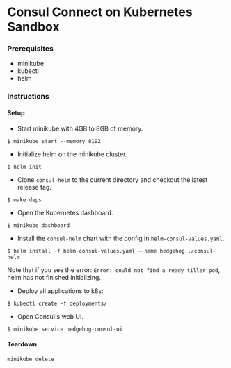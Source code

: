 # Consul Connect on Kubernetes Sandbox

### Prerequisites
- minikube
- kubectl
- helm

### Instructions
#### Setup
* Start minikube with 4GB to 8GB of memory.

`$ minikube start --memory 8192`

* Initialize helm on the minikube cluster.

`$ helm init`

* Clone `consul-helm` to the current directory and checkout the latest release tag.

`$ make deps`

* Open the Kubernetes dashboard.

`$ minikube dashboard`

* Install the `consul-helm` chart with the config in `helm-consul-values.yaml`.

`$ helm install -f helm-consul-values.yaml --name hedgehog ./consul-helm`

Note that if you see the error: `Error: could not find a ready tiller pod`, helm has not finished initializing.

* Deploy all applications to k8s:

`$ kubectl create -f deployments/`

* Open Consul's web UI.

`$ minikube service hedgehog-consul-ui`

#### Teardown
`minikube delete`